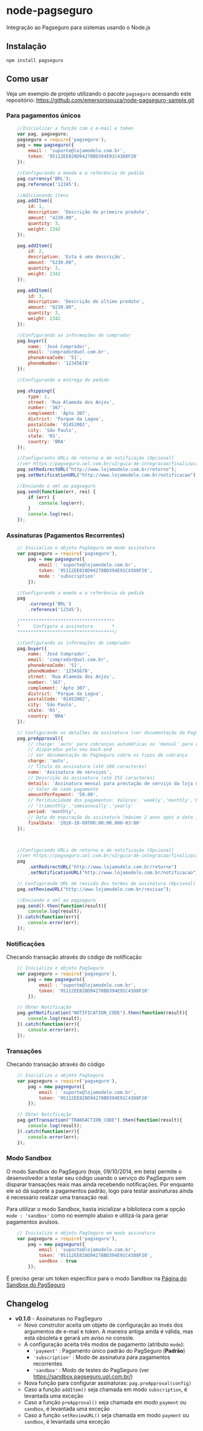 # node-pagseguro

Integração ao Pagseguro para sistemas usando o Node.js

## Instalação

`npm install pagseguro`

## Como usar

Veja um exemplo de projeto utilizando o pacote `pagseguro` acessando este
repositório: https://github.com/emersonjsouza/node-pagseguro-sample.git

### Para pagamentos únicos

```javascript
    //Inicializar a função com o e-mail e token
    var pag, pagseguro;
    pagseguro = require('pagseguro');
    pag = new pagseguro({
        email : 'suporte@lojamodelo.com.br',
        token: '95112EE828D94278BD394E91C4388F20'
    });

    //Configurando a moeda e a referência do pedido
    pag.currency('BRL');
    pag.reference('12345');

    //Adicionando itens
    pag.addItem({
        id: 1,
        description: 'Descrição do primeiro produto',
        amount: "4230.00",
        quantity: 3,
        weight: 2342
    });

    pag.addItem({
        id: 2,
        description: 'Esta é uma descrição',
        amount: "5230.00",
        quantity: 3,
        weight: 2342
    });

    pag.addItem({
        id: 3,
        description: 'Descrição do último produto',
        amount: "8230.00",
        quantity: 3,
        weight: 2342
    });

    //Configurando as informações do comprador
    pag.buyer({
        name: 'José Comprador',
        email: 'comprador@uol.com.br',
        phoneAreaCode: '51',
        phoneNumber: '12345678'
    });

    //Configurando a entrega do pedido

    pag.shipping({
        type: 1,
        street: 'Rua Alameda dos Anjos',
        number: '367',
        complement: 'Apto 307',
        district: 'Parque da Lagoa',
        postalCode: '01452002',
        city: 'São Paulo',
        state: 'RS',
        country: 'BRA'
    });

    //Configuranto URLs de retorno e de notificação (Opcional)
    //ver https://pagseguro.uol.com.br/v2/guia-de-integracao/finalizacao-do-pagamento.html#v2-item-redirecionando-o-comprador-para-uma-url-dinamica
    pag.setRedirectURL("http://www.lojamodelo.com.br/retorno");
    pag.setNotificationURL("http://www.lojamodelo.com.br/notificacao");

    //Enviando o xml ao pagseguro
    pag.send(function(err, res) {
        if (err) {
            console.log(err);
        }
        console.log(res);
    });
```

### Assinaturas (Pagamentos Recorrentes)

```javascript
    // Inicializa o objeto PagSeguro em modo assinatura
    var pagseguro = require('pagseguro'),
        pag = new pagseguro({
            email : 'suporte@lojamodelo.com.br',
            token: '95112EE828D94278BD394E91C4388F20',
            mode : 'subscription'
        });

    //Configurando a moeda e a referência do pedido
    pag
        .currency('BRL')
        .reference('12345');

    /***********************************
    *     Configura a assinatura       *
    ************************************/

    //Configurando as informações do comprador
    pag.buyer({
        name: 'José Comprador',
        email: 'comprador@uol.com.br',
        phoneAreaCode: '51',
        phoneNumber: '12345678',
        street: 'Rua Alameda dos Anjos',
        number: '367',
        complement: 'Apto 307',
        district: 'Parque da Lagoa',
        postalCode: '01452002',
        city: 'São Paulo',
        state: 'RS',
        country: 'BRA'
    });

    // Configurando os detalhes da assinatura (ver documentação do PagSeguro para mais parâmetros)
    pag.preApproval({
        // charge: 'auto' para cobranças automáticas ou 'manual' para cobranças
        // disparadas pelo seu back-end
        // Ver documentação do PagSeguro sobre os tipos de cobrança
        charge: 'auto',
        // Título da assinatura (até 100 caracteres)
        name: 'Assinatura de serviços',
        // Descrição da assinatura (até 255 caracteres)
        details: 'Assinatura mensal para prestação de serviço da loja modelo',
        // Valor de cada pagamento
        amountPerPayment: '50.00',
        // Peridiocidade dos pagamentos: Valores: 'weekly','monthly','bimonthly',
        // 'trimonthly','semiannually','yearly'
        period: 'monthly',
        // Data de expiração da assinatura (máximo 2 anos após a data inicial)
        finalDate: '2016-10-09T00:00:00.000-03:00'
    });



    //Configurando URLs de retorno e de notificação (Opcional)
    //ver https://pagseguro.uol.com.br/v2/guia-de-integracao/finalizacao-do-pagamento.html#v2-item-redirecionando-o-comprador-para-uma-url-dinamica
    pag
        .setRedirectURL("http://www.lojamodelo.com.br/retorno")
        .setNotificationURL("http://www.lojamodelo.com.br/notificacao");

    // Configurando URL de revisão dos termos de assinatura (Opcional)
    pag.setReviewURL("http://www.lojamodelo.com.br/revisao");

    //Enviando o xml ao pagseguro
    pag.send().then(function(result){
        console.log(result);
    }).catch(function(err){
        console.error(err);
    });
```

### Notificações

Checando transação através do código de notificação

```javascript
    // Inicializa o objeto PagSeguro
    var pagseguro = require('pagseguro'),
        pag = new pagseguro({
            email : 'suporte@lojamodelo.com.br',
            token: '95112EE828D94278BD394E91C4388F20'
        });

    // Obter Notificação
    pag.getNotification("NOTIFICATION_CODE").then(function(result){
        console.log(result);
    }).catch(function(err){
        console.error(err);
    });
```

### Transações

Checando transação através do código

```javascript
    // Inicializa o objeto PagSeguro
    var pagseguro = require('pagseguro'),
        pag = new pagseguro({
            email : 'suporte@lojamodelo.com.br',
            token: '95112EE828D94278BD394E91C4388F20'
        });

    // Obter Notificação
    pag.getTransaction("TRANSACTION_CODE").then(function(result){
        console.log(result);
    }).catch(function(err){
        console.error(err);
    });
```

### Modo Sandbox

O modo Sandbox do PagSeguro (hoje, 09/10/2014, em beta) permite o desenvolvedor a testar seu código usando o serviço do PagSeguro sem disparar transações reais mas ainda recebendo notificações. Por enquanto ele só dá suporte a pagamentos padrão, logo para testar assinaturas ainda é necessário realizar uma transação real.

Para utilizar o modo Sandbox, basta inicializar a biblioteca com a opção `mode : 'sandbox'` como no exemplo abaixo e utilizá-la para gerar pagamentos avulsos.

```javascript
    // Inicializa o objeto PagSeguro em modo assinatura
    var pagseguro = require('pagseguro'),
        pag = new pagseguro({
            email : 'suporte@lojamodelo.com.br',
            token: '95112EE828D94278BD394E91C4388F20',
            sandbox : true
        });
```

É preciso gerar um token específico para o modo Sandbox na [Página do Sandbox do PagSeguro](https://sandbox.pagseguro.uol.com.br)

## Changelog

* **v0.1.0** - Assinaturas no PagSeguro
    - Novo construtor aceita um objeto de configuração ao invés dos argumentos de e-mail e token. A maneira antiga ainda é válida, mas está obsoleta e gerará um aviso no console.
    - A configuração aceita três modos de pagamento (atributo `mode`):
        + `'payment'` : Pagamento único padrão do PagSeguro (**Padrão**)
        + `'subscription'` : Modo de assinatura para pagamentos recorrentes
        + `'sandbox'` : Modo de testes do PagSeguro (ver https://sandbox.pagseguro.uol.com.br/)
    - Nova função para configurar assinaturas: `pag.preApproval(config)`
    - Caso a função `addItem()` seja chamada em modo `subscription`, é levantada uma exceção
    - Caso a função `preApproval()` seja chamada em modo `payment` ou `sandbox`, é levantada uma exceção
    - Caso a função `setReviewURL()` seja chamada em modo `payment` ou `sandbox`, é levantada uma exceção
